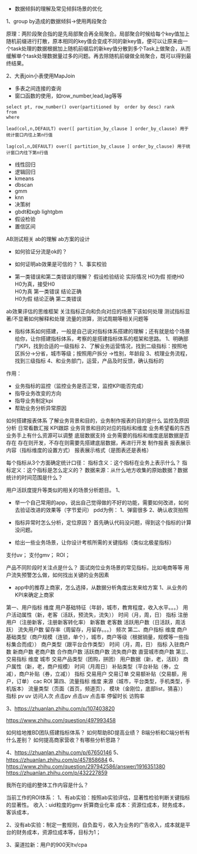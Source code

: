 

* 数据倾斜的理解及常见倾斜场景的优化

1、group by造成的数据倾斜->使用两段聚合

原理：两阶段聚合指的是先局部聚合再全局聚合。局部聚合时候给每个key值加上随机前缀进行打散，原本相同的key值会变成不同的新key值，便可以让原来由一个task处理的数据根据加上随机前缀后的新key值分散到多个Task上做聚合，从而缓解单个task处理数据量过多的问题。再去除随机前缀做全局聚合，既可以得到最终结果。

2、大表join小表使用MapJoin


* 多表之间连接的查询
* 窗口函数的使用，如row_number,lead,lag等等
```
select pt, row_number() over(partitioned by  order by desc) rank 
from 
where 

lead(col,n,DEFAULT) over([ partition_by_clause ] order_by_clause) 用于统计窗口内往上第n行值

lag(col,n,DEFAULT) over([ partition_by_clause ] order_by_clause) 用于统计窗口内往下第n行值
```

* 线性回归
* 逻辑回归
* kmeans
* dbscan
* gmm
* knn
* 决策树
* gbdt和xgb lightgbm
* 假设检验
* 置信区间


AB测试相关
ab的理解
ab方案的设计
* 如何验证分流是ok的？
* 如何证明ab效果是可信的？
1、事实校验


* 第一类错误和第二类错误的理解？
            假设检验结论
实际情况     H0为假 拒绝H0    H0为真，接受H0      
H0为真        第一类错误         结论正确       
H0为假         结论正确         第二类错误

ab效果评估的思维框架
关注指标正向和负向对应的场景下该如何处理
测试指标显著/不显著如何解释和处理
流量的测算，测试周期等相关问题等


* 指标体系如何搭建，一般是自己说对指标体系搭建的理解；还有就是给个场景给你，让你搭建指标体系，考察的是搭建指标体系的框架和思路。
1、明确部门KPI，找到合适的一级指标
2、了解业务运营情况，找到二级指标：按照地区拆分->分省，城市等级；按照用户拆分 ->性别，年龄段
3、梳理业务流程，找到三级指标
4、和业务部门，运营，产品及时反馈，确认指标的




作用：
* 业务指标的监控（监控业务是否正常，监控KPI能否完成）
* 指导业务改变的方向
* 指导业务制定kpi
* 帮助业务分析异常原因

如何搭建报表体系
了解业务背景和目的，业务制作报表的目的是什么
监控及原因分析
日常看数汇报
KPI跟踪
业务背景和目的对应的指标和维度
业务希望看的东西
业务手上有什么资源可以调整
底层数据支持
业务需要的指标和维度底层数据是否存在
存在则开发，不存在则需要先搭建底层数据，再进行开发
制作报表
报表展示内容（指标维度的设置方式）
报表展示格式（是图表还是表格）


每个指标从3个方面确定统计口径：
指标含义：这个指标在业务上表示什么？
指标定义：这个指标是怎么定义的？
数据来源：从什么地方收集的原始数据？数据统计的时间范围是什么？



用户活跃度提升等类似的相关的场景分析题目。
1、

* 举一个自己常用的app，说出自己觉得做的不好的功能，需要如何改进，如何去验证改进的效果等（字节爱问）
pdd为例：
1、弹窗很多
2、确认收货拍照

* 指标异常时怎么分析，定位原因？
首先确认代码没问题，得到这个指标的计算没问题。


* 给出一些业务场景，让你设计考核所需的关键指标（类似北极星指标）

支付uv；
支付gmv；
ROI；

产品不同阶段时关注点是什么？
面试岗位业务场景的常见指标，比如电商等等
用户流失预警怎么做，如何找出关键的业务因素
* app中的推荐上商家，怎么选择，从数据分析角度出发来给方案
1、从业务的KPI来确定上商家


第一、用户指标
维度
用户基础特征（年龄，城市，教育程度，收入水平。。。）
用户活动属性（新，老客（活跃，预流失，流失））
时间（月，周，日）
指标
注册用户（注册新客，注册新客转化率）
新客数
老客数
活跃用户数（日活跃，周活跃）
流失用户数
留存率（周留存，月留存。。。）
频次
第二、商户指标
维度
商户基础类型（商户规模（连锁，单个），城市，商户等级（根据销量，规模等一些指标集合而成））
商户类型（跟平台合作类型）
时间（月，周，日）
指标
入驻商户数
新商户数
老商户数
合作商户数
活跃商户数
流失商户数
直营城市商户数
第三、交易指标
维度
城市
交易产品类型（团购，拼团）
用户数据（新，老，活跃）
商户属性（新，老，商户规模）
时间（月周日）
补贴类型（平台补贴（券，立减），商户补贴（券，立减））
指标
交易用户
交易订单
交易额补贴（交易额，用户，订单）
cac
ROI
第四、流量指标
维度
来源（城市，平台类型，手机类型，手机版本）
流量类型（页面（首页，频道页），
模块（金刚位，底部list，猜喜））
指标
pv
uv
访问人次
点击pv
点击uv
点击率
停留时长
访购率




3、https://zhuanlan.zhihu.com/p/107403820

https://www.zhihu.com/question/497993458

如何给地推BD团队搭建指标体系？
如何帮助BD提高业绩？
B端分析和C端分析有什么差别？
如何提高商家营收？有哪些分析思路？



4、https://zhuanlan.zhihu.com/p/67650146
5、https://zhuanlan.zhihu.com/p/457858684
6、https://www.zhihu.com/question/297942586/answer/1916351380
https://zhuanlan.zhihu.com/p/432227859


我所在的组的整体工作内容是什么？







当前工作的ROI体系：
1、有ab实验：按照ab实验评估，显著性检验判断关键指标的显著性。
收入：uid粒度的gmv 折算商业化率
成本：资源位成本，财务成本，客诉成本，


2、没有ab实验：制定一套规则，自负盈亏，收入为业务的广告收入，成本就是平台的财务成本，资源位成本等，目标为1；


3、渠道拉新：用户的900天ltv/cpa
